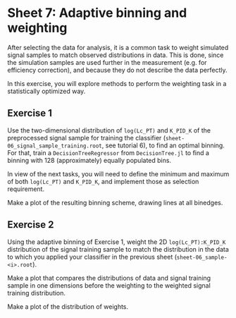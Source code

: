 # Sheet 7: Adaptive binning and weighting

After selecting the data for analysis, it is a common task to weight simulated signal samples to match observed distributions in data.
This is done, since the simulation samples are used further in the measurement (e.g. for efficiency correction), and because they do not describe the data perfectly.

In this exercise, you will explore methods to perform the weighting task in a statistically optimized way.

## Exercise 1

Use the two-dimensional distribution of `log(Lc_PT)` and `K_PID_K` of the preprocessed signal sample for training the classifier (`sheet-06_signal_sample_training.root`, see tutorial 6), to find an optimal binning.
For that, train a `DecisionTreeRegressor` from `DecisionTree.jl` to find a binning with 128 (approximately) equally populated bins.

In view of the next tasks, you will need to define the minimum and maximum of both `log(Lc_PT)` and `K_PID_K`, and implement those as selection requirement.

Make a plot of the resulting binning scheme, drawing lines at all binedges.

## Exercise 2

Using the adaptive binning of Exercise 1, weight the 2D `log(Lc_PT):K_PID_K` distribution of the signal training sample to match the distribution in the data to which you applied your classifier in the previous sheet (`sheet-06_sample-<i>.root`).

Make a plot that compares the distributions of data and signal training sample in one dimensions before the weighting to the weighted signal training distribution.

Make a plot of the distribution of weights.
